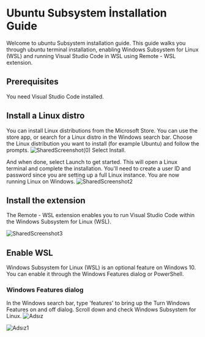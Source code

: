 # Ubuntu Subsystem İnstallation Guide
Welcome to ubuntu Subsystem installation guide. This guide walks you through ubuntu terminal installation, enabling Windows Subsystem for Linux (WSL) and running Visual Studio Code in WSL using Remote - WSL extension.
## Prerequisites
You need Visual Studio Code installed.
## Install a Linux distro
You can install Linux distributions from the Microsoft Store. You can use the store app, or search for a Linux distro in the Windows search bar. Choose the Linux distribution you want to install (for example Ubuntu) and follow the prompts.
![SharedScreenshot(0)](https://user-images.githubusercontent.com/90481141/146905824-a48ea7bc-61cc-4385-97e5-c4f9b313a90b.jpg)
Select Install.

And when done, select Launch to get started. This will open a Linux terminal and complete the installation. You'll need to create a user ID and password since you are setting up a full Linux instance. You are now running Linux on Windows.
![SharedScreenshot2](https://user-images.githubusercontent.com/90481141/146905879-f837355c-1350-4628-984b-efea503d10e4.jpg)
## Install the extension
The Remote - WSL extension enables you to run Visual Studio Code within the Windows Subsystem for Linux (WSL).

![SharedScreenshot3](https://user-images.githubusercontent.com/90481141/146905911-5a348c52-5732-4b11-861c-27231e9a5e7a.jpg)
## Enable WSL
Windows Subsystem for Linux (WSL) is an optional feature on Windows 10. You can enable it through the Windows Features dialog or PowerShell.
### Windows Features dialog
In the Windows search bar, type 'features' to bring up the Turn Windows Features on and off dialog. Scroll down and check Windows Subsystem for Linux.
![Adsız](https://user-images.githubusercontent.com/90481141/146906134-fb2751d3-b044-4f20-819a-ec70e0839147.png)

![Adsız1](https://user-images.githubusercontent.com/90481141/146906171-a93df0e8-8863-4460-ab48-458064fef8c7.png)
